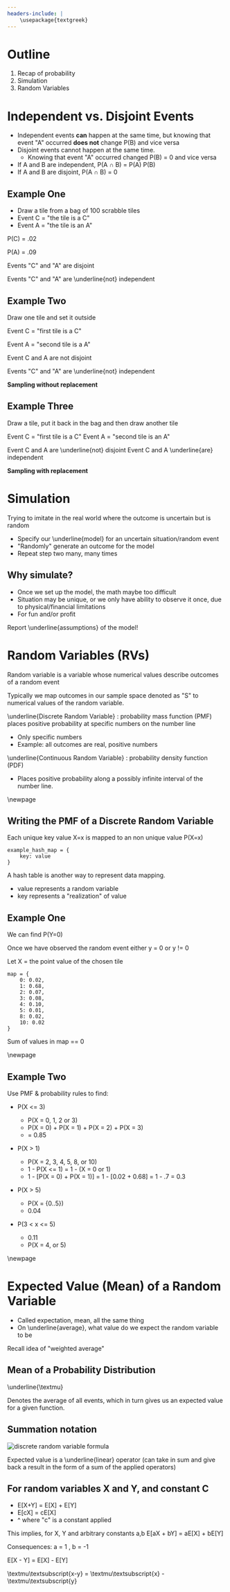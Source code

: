 ```yaml
---
headers-include: |
	\usepackage{textgreek}
---
```


# Outline

1. Recap of probability
2. Simulation
3. Random Variables

# Independent vs. Disjoint Events

- Independent events __can__ happen at the same time, but knowing that event "A" occurred **does not** change P(B) and vice versa
- Disjoint events cannot happen at the same time.
	- Knowing that event "A" occurred changed P(B) = 0 and vice versa
- If A and B are independent, P(A $\cap$ B) = P(A) P(B)
- If A and B are disjoint, P(A $\cap$ B) = 0

## Example One

- Draw a tile from a bag of 100 scrabble tiles
- Event C = "the tile is a C"
- Event A = "the tile is an A"

P(C) = .02

P(A) = .09

Events "C" and "A" are disjoint

Events "C" and "A" are \underline{not} independent

## Example Two

Draw one tile and set it outside

Event C = "first tile is a C"

Event A = "second tile is a A"

Event C and A are not disjoint

Events "C" and "A" are \underline{not} independent

**Sampling without replacement**

## Example Three

Draw a tile, put it back in the bag and then draw another tile

Event C = "first tile is a C"
Event A = "second tile is an A"

Event C and A are \underline{not} disjoint
Event C and A \underline{are} independent

**Sampling with replacement**

# Simulation

Trying to imitate in the real world where the outcome is uncertain but is random

- Specify our \underline{model} for an uncertain situation/random event
- "Randomly" generate an outcome for the model
- Repeat step two many, many times

## Why simulate?

- Once we set up the model, the math maybe too difficult
- Situation may be unique, or we only have ability to observe it once, due to physical/financial limitations
- For fun and/or profit

Report \underline{assumptions} of the model!

# Random Variables (RVs)

Random variable is a variable whose numerical values describe outcomes of a random event

Typically we map outcomes in our sample space denoted as "S" to numerical values of the random variable.

\underline{Discrete Random Variable} :  probability mass function (PMF) places positive probability at specific numbers on the number line

- Only specific numbers
- Example: all outcomes are real, positive numbers

\underline{Continuous Random Variable} : probability density function (PDF)

- Places positive probability along a possibly infinite interval of the number line.

\newpage

## Writing the PMF of a Discrete Random Variable

Each unique key value X=x is mapped to an non unique value P(X=x)

```
example_hash_map = {
	key: value
}
```
A hash table is another way to represent data mapping.

- value represents a random variable
- key represents a "realization" of value

## Example One

We can find P(Y=0)

Once we have observed the random event either y = 0 or y != 0

Let X = the point value of the chosen tile


```
map = {
	0: 0.02,
	1: 0.68,
	2: 0.07,
	3: 0.08,
	4: 0.10,
	5: 0.01,
	8: 0.02,
	10: 0.02
}
```

Sum of values in map == 0

\newpage

## Example Two

Use PMF & probability rules to find:

- P(X <= 3)
	- P(X = 0, 1, 2 or 3)
	- P(X = 0) + P(X = 1) + P(X = 2) + P(X = 3)
	- = 0.85
- P(X > 1)
	- P(X = 2, 3, 4, 5, 8, or 10)
	- 1 - P(X <= 1) = 1 - (X = 0 or 1)
	- 1 - [P(X = 0) + P(X = 1)] = 1 - [0.02 + 0.68] = 1 - .7 = 0.3

- P(X > 5)
	- P(X = {0..5})
	- 0.04
- P(3 < x <= 5)
	- 0.11
	- P(X = 4, or 5)

\newpage

# Expected Value (Mean) of a Random Variable

- Called expectation, mean, all the same thing
- On \underline{average}, what value do we expect the random variable to be

Recall idea of "weighted average"

## Mean of a Probability Distribution

\underline{\textmu}

Denotes the average of all events, which in turn gives us an expected value for a given function.

## Summation notation

![discrete random variable formula](assets/mean_of_discrete_random)

Expected value is a \underline{linear} operator (can take in sum and give back a result in the form of a sum of the applied operators)

## For random variables X and Y, and constant C

- E[X+Y] = E[X] + E[Y]
- E[cX] = cE[X]
- ^ where "c" is a constant applied

This implies, for X, Y and arbitrary constants a,b E[aX + bY] = aE[X] + bE[Y]

Consequences: a = 1 , b = -1

E[X - Y] = E[X] - E[Y]

\textmu\textsubscript{x-y} = \textmu\textsubscript{x} - \textmu\textsubscript{y}
